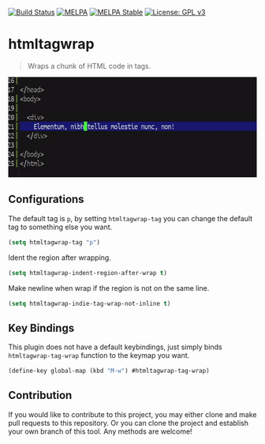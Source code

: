 [![Build Status](https://travis-ci.com/jcs090218/htmltagwrap.svg?branch=master)](https://travis-ci.com/jcs090218/htmltagwrap)
[![MELPA](https://melpa.org/packages/htmltagwrap-badge.svg)](https://melpa.org/#/htmltagwrap)
[![MELPA Stable](https://stable.melpa.org/packages/htmltagwrap-badge.svg)](https://stable.melpa.org/#/htmltagwrap)
[![License: GPL v3](https://img.shields.io/badge/License-GPL%20v3-blue.svg)](https://www.gnu.org/licenses/gpl-3.0)


# htmltagwrap
> Wraps a chunk of HTML code in tags.

<p align="center">
  <img src="./screenshot/htmltagwrap-demo.gif" width="600" height="203"/>
</p>


## Configurations
The default tag is `p`, by setting `htmltagwrap-tag` you can change the
default tag to something else you want.
```el
(setq htmltagwrap-tag "p")
```

Ident the region after wrapping.
```el
(setq htmltagwrap-indent-region-after-wrap t)
```

Make newline when wrap if the region is not on the same line.
```el
(setq htmltagwrap-indie-tag-wrap-not-inline t)
```


## Key Bindings
This plugin does not have a default keybindings, just simply binds
`htmltagwrap-tag-wrap` function to the keymap you want.
```el
(define-key global-map (kbd "M-w") #htmltagwrap-tag-wrap)
```


## Contribution
If you would like to contribute to this project, you may either 
clone and make pull requests to this repository. Or you can 
clone the project and establish your own branch of this tool. 
Any methods are welcome!
